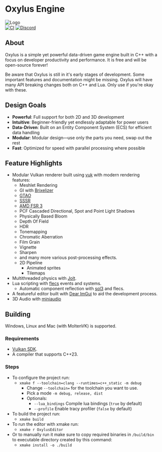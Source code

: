 # Oxylus Engine
![Logo](https://i.imgur.com/4JpO3vl.png)     
[![CI](https://img.shields.io/github/actions/workflow/status/Hatrickek/OxylusEngine/xmake.yaml?&style=for-the-badge&logo=cmake&logoColor=orange&labelColor=black)](https://github.com/Hatrickek/OxylusEngine/actions/workflows/xmake.yaml)
[![Discord](https://img.shields.io/discord/1364938544736370820?style=for-the-badge&logo=discord&logoColor=orange&label=Discord&link=https%3A%2F%2Fdiscord.gg%2FcbQDJrWszk)](https://discord.gg/cbQDJrWszk)
## About   
Oxylus is a simple yet powerful data-driven game engine built in C++ with a focus on developer productivity and performance. It is free and will be open-source forever!

Be aware that Oxylus is still in it's early stages of development. Some important features and documentation might be missing. Oxylus will have many API breaking changes both on C++ and Lua. Only use if you're okay with these.

## Design Goals
- **Powerful**: Full support for both 2D and 3D development
- **Intuitive**: Beginner-friendly yet endlessly adaptable for power users
- **Data-Driven**: Built on an Entity Component System (ECS) for efficient data handling
- **Modular**: Modular design—use only the parts you need, swap out the rest
- **Fast**: Optimized for speed with parallel processing where possible

## Feature Highlights 
- Modular Vulkan renderer built using [vuk](https://github.com/martty/vuk) with modern rendering features:
	- Meshlet Rendering
	- GI with [Brixelizer](https://gpuopen.com/fidelityfx-brixelizer/)
	- [GTAO](https://github.com/GameTechDev/XeGTAO)
	- [SSSR](https://gpuopen.com/fidelityfx-sssr/)
	- [AMD FSR 3](https://gpuopen.com/fidelityfx-super-resolution-3/)
	- PCF Cascaded Directional, Spot and Point Light Shadows
	- Physically Based Bloom
	- Depth Of Field 
	- HDR
	- Tonemapping 
	- Chromatic Aberration
	- Film Grain
	- Vignette
	- Sharpen
	- and many more various post-processing effects.
	- 2D Pipeline
		- Animated sprites
		- Tilemaps
- Multithreaded physics with [Jolt](https://github.com/jrouwe/JoltPhysics).   
- Lua scripting with [flecs](https://github.com/SanderMertens/flecs) events and systems.
	- Automatic component reflection with [sol3](https://github.com/ThePhD/sol2) and flecs.
- A featureful editor built with [Dear ImGui](https://github.com/ocornut/imgui) to aid the development process. 
- 3D Audio with [miniaudio](https://github.com/mackron/miniaudio)

## Building
Windows, Linux and Mac (with MoltenVK) is supported.

### Requirements
- [Vulkan SDK](https://vulkan.lunarg.com/sdk/home).
- A compiler that supports C++23.   
### Steps
- To configure the project run:
  - `xmake f --toolchain=clang --runtimes=c++_static -m debug`
	- Change `--toolchain=` for the toolchain you want to use. 
	- Pick a mode `-m debug, release, dist`
	- Optionals:
      - `--lua_bindings` Compile lua bindings (`true` by default)
      - `--profile` Enable tracy profiler (`false` by default)
- To build the project run:
	- `xmake build`
- To run the editor with xmake run:
  - `xmake r OxylusEditor`
- Or to manually run it make sure to copy required binaries in `/build/bin` to executable directory created by this command:
	- `xmake install -o ./build`

